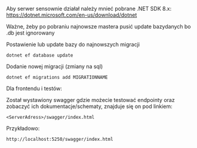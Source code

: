 Aby serwer sensownie działał należy mnieć pobrane .NET SDK 8.x:
https://dotnet.microsoft.com/en-us/download/dotnet

Ważne, żeby po pobraniu najnowsze mastera pusić update bazydanych bo .db jest ignorowany

Postawienie lub update bazy do najnowszych migracji
```
dotnet ef database update
```


Dodanie nowej migracji (zmiany na sql)
```
dotnet ef migrations add MIGRATIONNAME
```

Dla frontendu i testów:

Został wystawiony swagger gdzie możecie testować endpointy oraz zobaczyć ich dokumentacje/schematy, znajduje się on pod linkiem:
```
<ServerAdress>/swagger/index.html
```

Przykładowo:
```
http://localhost:5250/swagger/index.html
```